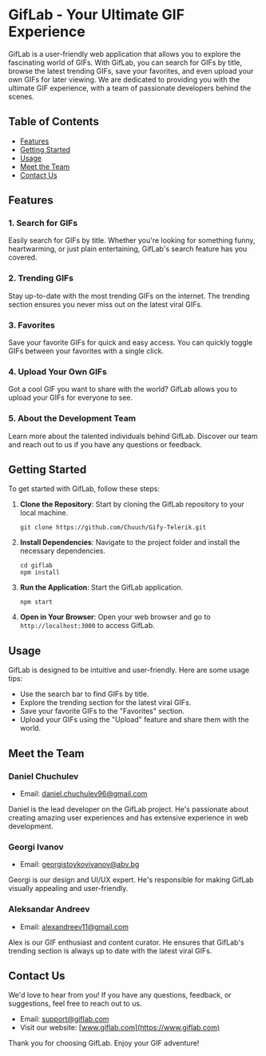 # GifLab - Your Ultimate GIF Experience

GifLab is a user-friendly web application that allows you to explore the fascinating world of GIFs. With GifLab, you can search for GIFs by title, browse the latest trending GIFs, save your favorites, and even upload your own GIFs for later viewing. We are dedicated to providing you with the ultimate GIF experience, with a team of passionate developers behind the scenes.

## Table of Contents
- [Features](#features)
- [Getting Started](#getting-started)
- [Usage](#usage)
- [Meet the Team](#meet-the-team)
- [Contact Us](#contact-us)

## Features

### 1. Search for GIFs
Easily search for GIFs by title. Whether you're looking for something funny, heartwarming, or just plain entertaining, GifLab's search feature has you covered.

### 2. Trending GIFs
Stay up-to-date with the most trending GIFs on the internet. The trending section ensures you never miss out on the latest viral GIFs.

### 3. Favorites
Save your favorite GIFs for quick and easy access. You can quickly toggle GIFs between your favorites with a single click.

### 4. Upload Your Own GIFs
Got a cool GIF you want to share with the world? GifLab allows you to upload your GIFs for everyone to see.

### 5. About the Development Team
Learn more about the talented individuals behind GifLab. Discover our team and reach out to us if you have any questions or feedback.

## Getting Started

To get started with GifLab, follow these steps:

1. **Clone the Repository**: Start by cloning the GifLab repository to your local machine.

   ```shell
   git clone https://github.com/Chuuch/Gify-Telerik.git
   ```

2. **Install Dependencies**: Navigate to the project folder and install the necessary dependencies.

   ```shell
   cd giflab
   npm install
   ```

3. **Run the Application**: Start the GifLab application.

   ```shell
   npm start
   ```

4. **Open in Your Browser**: Open your web browser and go to `http://localhost:3000` to access GifLab.

## Usage

GifLab is designed to be intuitive and user-friendly. Here are some usage tips:

- Use the search bar to find GIFs by title.
- Explore the trending section for the latest viral GIFs.
- Save your favorite GIFs to the "Favorites" section.
- Upload your GIFs using the "Upload" feature and share them with the world.

## Meet the Team

### Daniel Chuchulev

- Email: daniel.chuchulev96@gmail.com

Daniel is the lead developer on the GifLab project. He's passionate about creating amazing user experiences and has extensive experience in web development.

### Georgi Ivanov

- Email: georgistoykovivanov@abv.bg

Georgi is our design and UI/UX expert. He's responsible for making GifLab visually appealing and user-friendly.

### Aleksandar Andreev

- Email: alexandreev11@gmail.com

Alex is our GIF enthusiast and content curator. He ensures that GifLab's trending section is always up to date with the latest viral GIFs.

## Contact Us

We'd love to hear from you! If you have any questions, feedback, or suggestions, feel free to reach out to us.

- Email: support@giflab.com
- Visit our website: [www.giflab.com](https://www.giflab.com)

Thank you for choosing GifLab. Enjoy your GIF adventure!